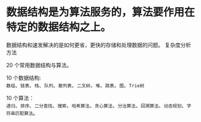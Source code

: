 # 数据结构是为算法服务的，算法要作用在特定的数据结构之上。

数据结构和速发解决的是如何更省，更快的存储和处理数据的问题。 复杂度分析方法

20 个常用数据结构与算法。

10 个数据结构:  
`数组`、`链表`、`栈`、`队列`、`散列表`、`二叉树`、`堆`、`跳表`、`图`、`Trie树`

10 个算法：  
`递归`、`排序`、`二分查找`、`搜索`、`哈希算法`、`贪心算法`、`分治算法`、`回溯算法`、`动态规划`、`字符串匹配算法`。

